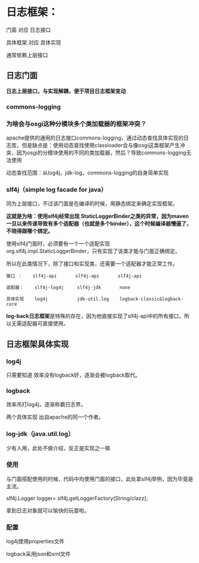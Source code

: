# 日志框架：

门面 对应 日志接口

具体框架  对应 具体实现

通常依赖上层接口

## 日志门面

**日志上层接口，与实现解耦，便于项目日志框架变动**



### commons-logging

### 为啥会与osgi这种分模块多个类加载器的框架冲突？

apache提供的通用的日志接口commons-logging，通过动态查找具体实现的日志库，但是缺点是：使用动态查找使用classloader会与像osgi这类框架产生冲突，因为osgi的分模块使用的不同的类加载器，然后？导致commons-logging无法使用

动态查找范围：从log4j，jdk-log，commons-logging的自身简单实现

### slf4j（simple log facade for java）



同为上层接口，不过该门面是在编译的时候，用静态绑定来确定实现框架。



**这就是为啥：使用slf4j经常出现 StaticLoggerBinder之类的异常，因为maven一旦以来传递导致有多个适配器（也就是多个binder），这个时候编译器懵逼了，不晓得跟哪个绑定。**



使用slf4j门面时，必须要有一个一个适配实现 org.slf4j.impl.StaticLoggerBinder，只有实现了该类才能与门面正确绑定。

所以在此类情况下，除了接口和实现类，还需要一个适配器才能正常工作。



```
接口 ： 	slf4j-api		slf4j-api		slf4j-api

适配器：	slf4j-log4j		slf4j-jdk		none

具体实现	log4j			jdk-util.log	logback-classic&logback-core
```

**log-back日志框架**是特殊的存在，因为他直接实现了slf4j-api中的所有接口，所以无需适配器可直接使用。





## 日志框架具体实现

### log4j

只需要知道 效率没有logback好，逐渐会被logback取代。



### logback

效率吊打log4j，逐渐称霸日志界。

两个具体实现 出自apache的同一个作者。

### log-jdk（java.util.log）

少有人用，此处不做介绍，反正是实现之一嘛



### 使用

与门面搭配使用的时候，代码中均使用门面的接口，此处拿slf4j举例，因为毕竟是主流。

slf4j.Logger logger= slf4j.getLoggerFactory(String/clazz);

拿到日志对象就可以愉快的玩耍啦。

### 配置

log4j使用properties文件

logback采用json和xml文件



